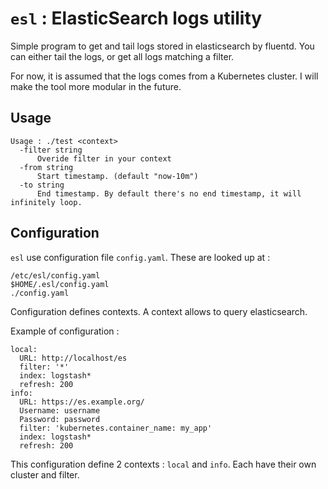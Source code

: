 # `esl` : ElasticSearch logs utility

Simple program to get and tail logs stored in elasticsearch by fluentd.
You can either tail the logs, or get all logs matching a filter.

For now, it is assumed that the logs comes from a Kubernetes cluster. I will make the tool more modular in the future.


## Usage

```
Usage : ./test <context>
  -filter string
      Overide filter in your context
  -from string
      Start timestamp. (default "now-10m")
  -to string
      End timestamp. By default there's no end timestamp, it will infinitely loop.
```
## Configuration

`esl` use configuration file `config.yaml`. These are looked up at : 

```
/etc/esl/config.yaml
$HOME/.esl/config.yaml
./config.yaml
```

Configuration defines contexts. A context allows to query elasticsearch.

Example of configuration : 

```
local:
  URL: http://localhost/es
  filter: '*'
  index: logstash*
  refresh: 200
info:
  URL: https://es.example.org/
  Username: username
  Password: password
  filter: 'kubernetes.container_name: my_app'
  index: logstash*
  refresh: 200
```

This configuration define 2 contexts : `local` and `info`. Each have their own cluster and filter. 